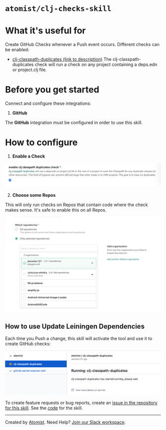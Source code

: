# `atomist/clj-checks-skill`

<!---atomist-skill-readme:start--->

# What it's useful for

Create GitHub Checks whenever a Push event occurs. Different checks can be enabled:

-   [clj-classpath-duplicates (link to description)](https://sr.ht/~severeoverfl0w/clj-classpath-duplicates/)
    The clj-classpath-duplicates check will run a check on any project containing a deps.edn or project.clj file.

# Before you get started

Connect and configure these integrations:

1. **GitHub**

The **GitHub** integration must be configured in order to use this skill.

# How to configure

1.  **Enable a Check**

![enable](./docs/images/enable.png)

2.  **Choose some Repos**

This will only run checks on Repos that contain code where the check makes sense.  It's safe to enable this on all Repos.

![repo-filter](./docs/images/repo-filter.png)

## How to use Update Leiningen Dependencies

Each time you Push a change, this skill will activate the tool and use it to create GitHub checks:

![checks](./docs/images/running.png)

To create feature requests or bug reports, create an [issue in the repository for this skill](https://github.com/atomist-skills/clj-checks-skill/issues). See the [code](https://github.com/atomist-skills/clj-checks-skill) for the skill.

<!---atomist-skill-readme:end--->

---

Created by [Atomist][atomist].
Need Help? [Join our Slack workspace][slack].

[atomist]: https://atomist.com/ "Atomist - How Teams Deliver Software"
[slack]: https://join.atomist.com/ "Atomist Community Slack"
